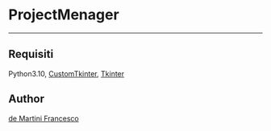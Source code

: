 # ProjectMenager
---

## Requisiti

Python3.10, 
[CustomTkinter](https://github.com/TomSchimansky/CustomTkinter),
[Tkinter](https://docs.python.org/3/library/tkinter.html)

## Author

[de Martini Francesco](https://github.com/deMartiniFrancesco)
